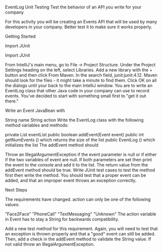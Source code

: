 EventLog Unit Testing
Test the behavior of an API you write for your company

For this activity you will be creating an Events API that
will be used by many developers in your company. Better test it to make sure it works properly.

Getting Started

Import JUnit

Import JUnit

From IntelliJ's main menu, go to File -> Project Structure.
Under the Project Settings heading on the left, select Libraries.
Add a new library with the + button and then click From Maven.
In the search field, junit:junit:4.12. Maven should look for the files -
it might take a minute to find them.
Click OK on all the dialogs until your back to the main IntelliJ window.
You are to write an EventLog class that other Java code in your company
can use to record events. You've decided to start with something small first to "get it out there."

Write an Event JavaBean with

String name
String action
Write the EventLog class with the following method variables and methods:

private List<Event> eventList
public boolean addEvent(Event event)
public int getNumEvents () which returns the size of the list
public EventLog () which initializes the list
The addEvent method should

Throw an IllegalArgumentException if the event parameter is null or if either if the two variables of event are null.
If both parameters are set then print the event to the console and add it to the list.
The return value from the addEvent method should be true.
Write JUnit test cases to test the method first then write the method.
You should test that a proper event can be added, and that an improper event throws an exception correctly.

Next Steps

The requirements have changed. action can only be one of the following values:

"Face2Face"
"PhoneCall"
"TextMessaging"
"Unknown"
The action variable in Event has to stay a String for backwards compatibility.

Add a new test method for this requirement. Again, you will need to test that an exception is thrown properly
and that a "good" event can still be added. Then, add a check in the addEvent method to validate the String value.
If not valid throw an IllegalArgumentException.